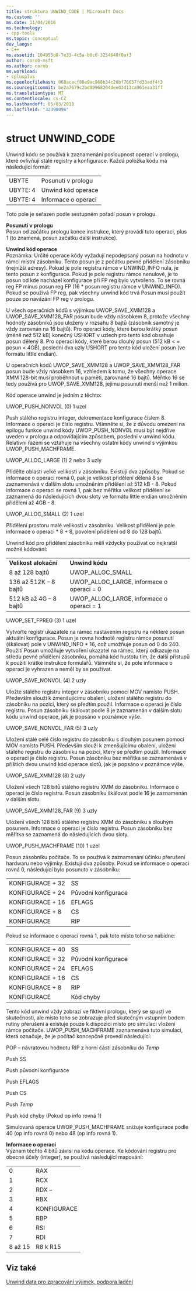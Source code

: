 ```yaml
---
title: struktura UNWIND_CODE | Microsoft Docs
ms.custom: ''
ms.date: 11/04/2016
ms.technology:
- cpp-tools
ms.topic: conceptual
dev_langs:
- C++
ms.assetid: 104955d8-7e33-4c5a-b0c6-3254648f0af3
author: corob-msft
ms.author: corob
ms.workload:
- cplusplus
ms.openlocfilehash: 068acacf88e9ac968b34c26bf76657fd33adf4f3
ms.sourcegitcommit: be2a7679c2bd80968204dee03d13ca961eaa31ff
ms.translationtype: MT
ms.contentlocale: cs-CZ
ms.lasthandoff: 05/03/2018
ms.locfileid: "32390096"
---
```

# <a name="struct-unwindcode"></a>struct UNWIND_CODE
Unwind kódu se používá k zaznamenání posloupnost operací v prologu, které ovlivňují stálé registry a konfigurace. Každá položka kódu má následující formát:  
  
|||  
|-|-|  
|UBYTE|Posunutí v prologu|  
|UBYTE: 4|Unwind kód operace|  
|UBYTE: 4|Informace o operaci|  
  
 Toto pole je seřazen podle sestupném pořadí posun v prologu.  
  
 **Posunutí v prologu**  
 Posun od začátku prologu konce instrukce, který provádí tuto operaci, plus 1 (to znamená, posun začátku další instrukce).  
  
 **Unwind kód operace**  
 Poznámka: Určité operace kódy vyžadují nepodepsaný posun na hodnotu v rámci místní zásobníku. Tento posun je z počátku pevné přidělení zásobníku (nejnižší adresy). Pokud je pole registru rámce v UNWIND_INFO nula, je tento posun z konfigurace. Pokud je pole registru rámce nenulové, je to posun od kde nacházel konfigurace při FP reg bylo vytvořeno. To se rovná reg FP mínus posun reg FP (16 * posun registru rámce v UNWIND_INFO). Pokud se používá FP reg, pak všechny unwind kód trvá Posun musí použít pouze po navázání FP reg v prologu.  
  
 U všech operačních kódů s výjimkou UWOP_SAVE_XMM128 a UWOP_SAVE_XMM128_FAR posun bude vždy násobkem 8, protože všechny hodnoty zásobníků jsou uloženy v rozsahu 8 bajtů (zásobník samotný je vždy zarovnán na 16 bajtů). Pro operaci kódy, které berou krátký posun (méně než 512 kB) konečný USHORT v uzlech pro tento kód obsahuje posun dělený 8. Pro operaci kódy, které berou dlouhý posun (512 kB < = posun < 4GB), poslední dva uzly USHORT pro tento kód uložení posun (ve formátu little endian).  
  
 U operačních kódů UWOP_SAVE_XMM128 a UWOP_SAVE_XMM128_FAR posun bude vždy násobkem 16, vzhledem k tomu, že všechny operace XMM 128-bit musí proběhnout u paměti, zarovnané 16 bajtů. Měřítko 16 se tedy používá pro UWOP_SAVE_XMM128, jejímu posunutí menší než 1 milion.  
  
 Kód operace unwind je jedním z těchto:  
  
 UWOP_PUSH_NONVOL (0) 1 uzel  
  
 Push stálého registru integer, dekrementace konfigurace číslem 8. Informace o operaci je číslo registru. Všimněte si, že z důvodu omezení na epilogu funkce unwind kódy UWOP_PUSH_NONVOL musí být nejdříve uveden v prologu a odpovídajícím způsobem, poslední v unwind kódu. Relativní řazení se vztahuje na všechny ostatní kódy unwind s výjimkou UWOP_PUSH_MACHFRAME.  
  
 UWOP_ALLOC_LARGE (1) 2 nebo 3 uzly  
  
 Přidělte oblasti velké velikosti v zásobníku. Existují dva způsoby. Pokud se informace o operaci rovná 0, pak je velikost přidělení dělená 8 se zaznamenává v dalším slotu umožněním přidělení až 512 kB - 8. Pokud informace o operaci se rovná 1, pak bez měřítka velikost přidělení se zaznamená do následujících dvou sloty ve formátu little endian umožněním přidělení až 4GB - 8.  
  
 UWOP_ALLOC_SMALL (2) 1 uzel  
  
 Přidělení prostoru malé velikosti v zásobníku. Velikost přidělení je pole informace o operaci * 8 + 8, povolení přidělení od 8 do 128 bajtů.  
  
 Unwind kód pro přidělení zásobníku měli vždycky používat co nejkratší možné kódování:  
  
|||  
|-|-|  
|**Velikost alokační**|**Unwind kódu**|  
|8 až 128 bajtů|UWOP_ALLOC_SMALL|  
|136 až 512K – 8 bajtů|UWOP_ALLOC_LARGE, informace o operaci = 0|  
|512 kB až 4G – 8 bajtů|UWOP_ALLOC_LARGE, informace o operaci = 1|  
  
 UWOP_SET_FPREG (3) 1 uzel  
  
 Vytvořte registr ukazatele na rámec nastavením registru na některé posun aktuální konfigurace. Posun je rovna hodnotě registru rámce posunutí (škálovat) pole v UNWIND_INFO * 16, což umožňuje posun od 0 do 240. Použití Posun umožňuje vytvoření ukazatel na rámec, který odkazuje na středu pevné přidělení zásobníku, pomáhá kód hustotu tím, že další přístupů k použití krátké instrukce formulářů. Všimněte si, že pole informace o operaci je vyhrazen a neměl by se používat.  
  
 UWOP_SAVE_NONVOL (4) 2 uzly  
  
 Uložte stálého registru integer v zásobníku pomocí MOV namísto PUSH. Především slouží k zmenšujícímu obalení, uložení stálého registru do zásobníku na pozici, který se předtím použil. Informace o operaci je číslo registru. Posun zásobníku škálovat podle 8 je zaznamenán v dalším slotu kódu unwind operace, jak je popsáno v poznámce výše.  
  
 UWOP_SAVE_NONVOL_FAR (5) 3 uzly  
  
 Uložení stálé celé číslo registru do zásobníku s dlouhým posunem pomocí MOV namísto PUSH. Především slouží k zmenšujícímu obalení, uložení stálého registru do zásobníku na pozici, který se předtím použil. Informace o operaci je číslo registru. Posun zásobníku bez měřítka se zaznamenává v příštích dvou unwind kód operace slotů, jak je popsáno v poznámce výše.  
  
 UWOP_SAVE_XMM128 (8) 2 uzly  
  
 Uložení všech 128 bitů stálého registru XMM do zásobníku. Informace o operaci je číslo registru. Posun zásobníku škálovat podle 16 je zaznamenán v dalším slotu.  
  
 UWOP_SAVE_XMM128_FAR (9) 3 uzly  
  
 Uložení všech 128 bitů stálého registru XMM do zásobníku s dlouhým posunem. Informace o operaci je číslo registru. Posun zásobníku bez měřítka se zaznamená do následujících dvou sloty.  
  
 UWOP_PUSH_MACHFRAME (10) 1 uzel  
  
 Posun zásobníku počítače.  To se používá k zaznamenání účinku přerušení hardwaru nebo výjimky. Existují dva způsoby. Pokud se informace o operaci rovná 0, následující bylo posunuto v zásobníku:  
  
|||  
|-|-|  
|KONFIGURACE + 32|SS|  
|KONFIGURACE + 24|Původní konfigurace|  
|KONFIGURACE + 16|EFLAGS|  
|KONFIGURACE + 8|CS|  
|KONFIGURACE|RIP|  
  
 Pokud se informace o operaci rovná 1, pak toto místo toho se nabídne:  
  
|||  
|-|-|  
|KONFIGURACE + 40|SS|  
|KONFIGURACE + 32|Původní konfigurace|  
|KONFIGURACE + 24|EFLAGS|  
|KONFIGURACE + 16|CS|  
|KONFIGURACE + 8|RIP|  
|KONFIGURACE|Kód chyby|  
  
 Tento kód unwind vždy zobrazí ve fiktivní prologu, který se spustí ve skutečnosti, ale místo toho se zobrazuje před skutečným vstupním bodem rutiny přerušení a existuje pouze k dispozici místo pro simulaci vložení rámce počítače. UWOP_PUSH_MACHFRAME zaznamenává tuto simulaci, která označuje, že je počítač koncepčně provedl následující:  
  
 POP – návratovou hodnotu RIP z horní části zásobníku do *Temp*  
  
 Push SS  
  
 Push původní konfigurace  
  
 Push EFLAGS  
  
 Push CS  
  
 Push *Temp*  
  
 Push kód chyby (Pokud op info rovná 1)  
  
 Simulovaná operace UWOP_PUSH_MACHFRAME snižuje konfigurace podle 40 (op info rovná 0) nebo 48 (op info rovná 1).  
  
 **Informace o operaci**  
 Význam těchto 4 bitů závisí na kódu operace. Ke kódování registru pro obecné účely (integer), se používá následující mapování:  
  
|||  
|-|-|  
|0|RAX|  
|1|RCX|  
|2|RDX –|  
|3|RBX|  
|4|KONFIGURACE|  
|5|RBP|  
|6|RSI|  
|7|RDI|  
|8 až 15|R8 k R15|  
  
## <a name="see-also"></a>Viz také  
 [Unwind data pro zpracování výjimek, podpora ladění](../build/unwind-data-for-exception-handling-debugger-support.md)